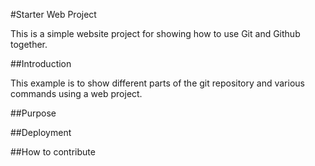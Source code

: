 #Starter Web Project

This is a simple website project for showing how to use Git and Github together.

##Introduction

This example is to show different parts of the git repository and various commands using a web project.

##Purpose

##Deployment

##How to contribute